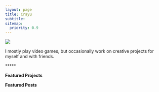```yaml
---
layout: page
title: Crayu
subtitle:
sitemap:
  priority: 0.9
---
```


<img src="{{ '/assets/img/crayu.jpg' | prepend: site.baseurl }}" id="about-img">

<div id="describe-text">
	<p>I mostly play video games, but occasionally work on creative projects for myself and with friends.</p>
	<p>
	<p>
	<div class="about__devider">*****</div>
	<p><strong>Featured Projects</strong></p>
	<p><strong>Featured Posts</strong></p>
</div>